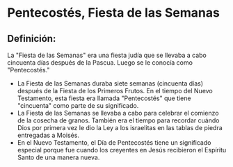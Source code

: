 # Pentecostés, Fiesta de las Semanas

## Definición: 

La "Fiesta de las Semanas" era una fiesta judía que se llevaba a cabo cincuenta días después de la Pascua. Luego se le conocía como "Pentecostés."

* La Fiesta de las Semanas duraba siete semanas (cincuenta días) después de la Fiesta de los Primeros Frutos.  En el tiempo del Nuevo Testamento, esta fiesta era llamada "Pentecostés" que tiene "cincuenta" como parte de su significado.
* La Fiesta de las Semanas se llevaba a cabo para celebrar el comienzo de la cosecha de granos. También era el tiempo para recordar cuándo Dios por primera vez le dio la Ley a los israelitas en las tablas de piedra entregadas a Moisés.
* En el Nuevo Testamento, el Día de Pentecostés tiene un significado especial porque fue cuando los creyentes en Jesús recibieron el Espíritu Santo de una manera nueva.

